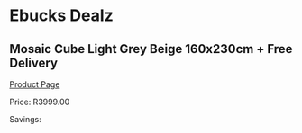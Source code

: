 
# Ebucks Dealz
## Mosaic Cube Light Grey Beige 160x230cm + Free Delivery
[Product Page](https://www.ebucks.com/web/shop/productSelected.do?prodId=1210588196&catId=1209942441)

Price: R3999.00

Savings: 


	
